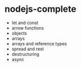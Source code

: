 # nodejs-complete

- let and const
- arrow functions
- objects
- arrays
- arrays and reference types
- spread and rest
- destructuring
- async 
